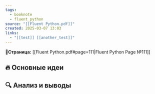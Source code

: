 ```yaml
---
tags:
  - booknote
  - fluent_python
source: "[[Fluent Python.pdf]]"
created: 2025-03-07 13:03
links:
  - "[[test]] [[another_test]]"
---
```

**📝Страница:** [[Fluent Python.pdf#page=111|Fluent Python Page №111]]  

## 🔥 Основные идеи 




## 🔍 Анализ и выводы  





